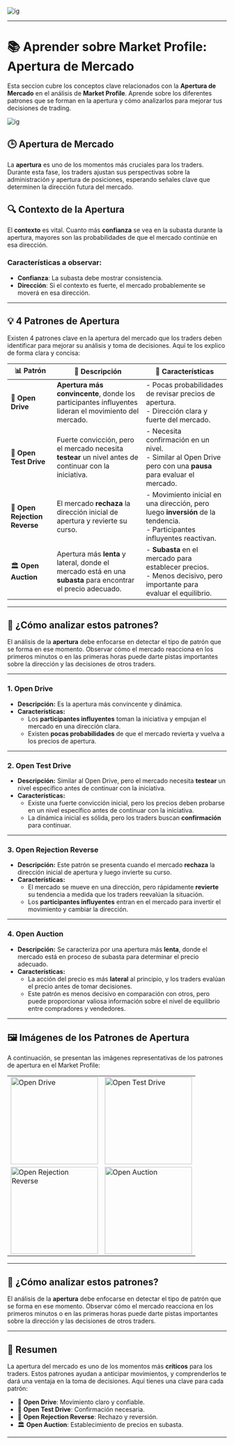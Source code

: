  <img src="./banner.jpg" alt="ig">

---

# 📚 Aprender sobre **Market Profile**: **Apertura de Mercado**

Esta seccion cubre los conceptos clave relacionados con la **Apertura de Mercado** en el análisis de **Market Profile**. Aprende sobre los diferentes patrones que se forman en la apertura y cómo analizarlos para mejorar tus decisiones de trading.

 <img src="./img/apertura/1.jpg" alt="ig">

## 🕒 **Apertura de Mercado**

La **apertura** es uno de los momentos más cruciales para los traders. Durante esta fase, los traders ajustan sus perspectivas sobre la administración y apertura de posiciones, esperando señales clave que determinen la dirección futura del mercado.

## 🔍 Contexto de la Apertura

El **contexto** es vital. Cuanto más **confianza** se vea en la subasta durante la apertura, mayores son las probabilidades de que el mercado continúe en esa dirección.

### Características a observar:

- **Confianza**: La subasta debe mostrar consistencia.
- **Dirección**: Si el contexto es fuerte, el mercado probablemente se moverá en esa dirección.

---

## 💡 4 Patrones de Apertura

Existen 4 patrones clave en la apertura del mercado que los traders deben identificar para mejorar su análisis y toma de decisiones. Aquí te los explico de forma clara y concisa:

| 📊 **Patrón**                 | 📝 **Descripción**                                                                                            | 🔑 **Características**                                                                                                       |
| ----------------------------- | ------------------------------------------------------------------------------------------------------------- | ---------------------------------------------------------------------------------------------------------------------------- |
| 🚀 **Open Drive**             | **Apertura más convincente**, donde los participantes influyentes lideran el movimiento del mercado.          | - Pocas probabilidades de revisar precios de apertura. <br> - Dirección clara y fuerte del mercado.                          |
| 🔄 **Open Test Drive**        | Fuerte convicción, pero el mercado necesita **testear** un nivel antes de continuar con la iniciativa.        | - Necesita confirmación en un nivel. <br> - Similar al Open Drive pero con una **pausa** para evaluar el mercado.            |
| 🔁 **Open Rejection Reverse** | El mercado **rechaza** la dirección inicial de apertura y revierte su curso.                                  | - Movimiento inicial en una dirección, pero luego **inversión** de la tendencia. <br> - Participantes influyentes reactivan. |
| 🏛 **Open Auction**            | Apertura más **lenta** y lateral, donde el mercado está en una **subasta** para encontrar el precio adecuado. | - **Subasta** en el mercado para establecer precios. <br> - Menos decisivo, pero importante para evaluar el equilibrio.      |

---

## 🎯 ¿Cómo analizar estos patrones?

El análisis de la **apertura** debe enfocarse en detectar el tipo de patrón que se forma en ese momento. Observar cómo el mercado reacciona en los primeros minutos o en las primeras horas puede darte pistas importantes sobre la dirección y las decisiones de otros traders.

---

### 1. Open Drive

- **Descripción:** Es la apertura más convincente y dinámica.
- **Características:**
  - Los **participantes influyentes** toman la iniciativa y empujan el mercado en una dirección clara.
  - Existen **pocas probabilidades** de que el mercado revierta y vuelva a los precios de apertura.
  
---

### 2. Open Test Drive

- **Descripción:** Similar al Open Drive, pero el mercado necesita **testear** un nivel específico antes de continuar con la iniciativa.
- **Características:**
  - Existe una fuerte convicción inicial, pero los precios deben probarse en un nivel específico antes de continuar con la iniciativa.
  - La dinámica inicial es sólida, pero los traders buscan **confirmación** para continuar.

---

### 3. Open Rejection Reverse

- **Descripción:** Este patrón se presenta cuando el mercado **rechaza** la dirección inicial de apertura y luego invierte su curso.
- **Características:**
  - El mercado se mueve en una dirección, pero rápidamente **revierte** su tendencia a medida que los traders reevalúan la situación.
  - Los **participantes influyentes** entran en el mercado para invertir el movimiento y cambiar la dirección.

---

### 4. Open Auction

- **Descripción:** Se caracteriza por una apertura más **lenta**, donde el mercado está en proceso de subasta para determinar el precio adecuado.
- **Características:**
  - La acción del precio es más **lateral** al principio, y los traders evalúan el precio antes de tomar decisiones.
  - Este patrón es menos decisivo en comparación con otros, pero puede proporcionar valiosa información sobre el nivel de equilibrio entre compradores y vendedores.

---

## 🖼 Imágenes de los Patrones de Apertura

A continuación, se presentan las imágenes representativas de los patrones de apertura en el Market Profile:

<table>
  <tr>
    <td><img src="./img/apertura/2.png" alt="Open Drive" width="200"></td>
    <td><img src="./img/apertura/3.png" alt="Open Test Drive" width="200"></td>
  </tr>
  <tr>
    <td><img src="./img/apertura/4.png" alt="Open Rejection Reverse" width="200"></td>
    <td><img src="./img/apertura/5.png" alt="Open Auction" width="200"></td>
  </tr>
</table>

---

## 🎯 ¿Cómo analizar estos patrones?

El análisis de la **apertura** debe enfocarse en detectar el tipo de patrón que se forma en ese momento. Observar cómo el mercado reacciona en los primeros minutos o en las primeras horas puede darte pistas importantes sobre la dirección y las decisiones de otros traders.

---

## 🧠 Resumen

La apertura del mercado es uno de los momentos más **críticos** para los traders. Estos patrones ayudan a anticipar movimientos, y comprenderlos te dará una ventaja en la toma de decisiones. Aquí tienes una clave para cada patrón:

- 🚀 **Open Drive**: Movimiento claro y confiable.
- 🔄 **Open Test Drive**: Confirmación necesaria.
- 🔁 **Open Rejection Reverse**: Rechazo y reversión.
- 🏛 **Open Auction**: Establecimiento de precios en subasta.

---
